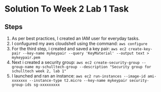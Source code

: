 # Solution To Week 2 Lab 1 Task

## Steps

1. As per best practices, I created an IAM user for everyday tasks.
2. I confugured my aws cloudshell using the command: `aws configure`
3. For the third step, i created and saved a key pair: `aws ec2 create-key-pair --key-name mykeypair --query 'KeyMaterial' --output text > mykeypair.pem`
4. Next i created a security group: `aws ec2 create-security-group --group-name my-schulltech-group --description "Security group for schulltech week 2, lab 1"`
5. I launched and ran an instance: `aws ec2 run-instances --image-id ami-xxxxxxx --instance-type t2.micro --key-name mykeypair security-group-ids sg-xxxxxxxxx`

